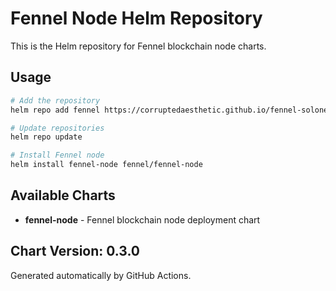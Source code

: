 # Fennel Node Helm Repository

This is the Helm repository for Fennel blockchain node charts.

## Usage

```bash
# Add the repository
helm repo add fennel https://corruptedaesthetic.github.io/fennel-solonet

# Update repositories
helm repo update

# Install Fennel node
helm install fennel-node fennel/fennel-node
```

## Available Charts

- **fennel-node** - Fennel blockchain node deployment chart

## Chart Version: 0.3.0

Generated automatically by GitHub Actions.
